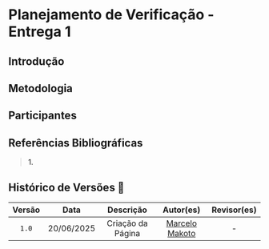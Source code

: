 # Planejamento de Verificação - Entrega 1

## Introdução

## Metodologia

## Participantes


## Referências Bibliográficas

> <a id="REF1">1.</a> 

## Histórico de Versões 📅

| Versão | Data | Descrição | Autor(es) | Revisor(es) |
| :-: | :-: | :-: | :-: | :-: |
| `1.0` | 20/06/2025 | Criação da Página | [Marcelo Makoto](https://github.com/MM4k) | - |